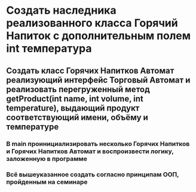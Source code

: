 # Создать наследника реализованного класса Горячий Напиток с дополнительным полем int температура

## Создать класс Горячих Напитков Автомат реализующий интерфейс Торговый Автомат и реализовать перегруженный метод getProduct(int name, int volume, int temperature), выдающий продукт соответствующий имени, объёму и температуре

### В main проинициализировать несколько Горячих Напитков и Горячих Напитков Автомат и воспроизвести логику, заложенную в программе

### Всё вышеуказанное создать согласно принципам ООП, пройденным на семинаре
